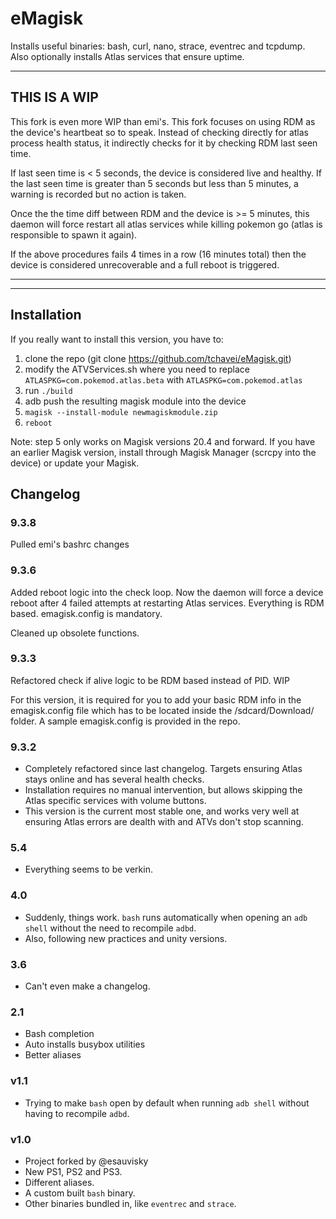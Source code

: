 # eMagisk

Installs useful binaries: bash, curl, nano, strace, eventrec and tcpdump. Also optionally installs Atlas services that ensure uptime.

---

## THIS IS A WIP

This fork is even more WIP than emi's. This fork focuses on using RDM as the device's heartbeat so to speak. Instead of checking directly for atlas process health status, it indirectly checks for it by checking RDM last seen time.

If last seen time is < 5 seconds, the device is considered live and healthy. If the last seen time is greater than 5 seconds but less than 5 minutes, a warning is recorded but no action is taken.

Once the the time diff between RDM and the device is >= 5 minutes, this daemon will force restart all atlas services while killing pokemon go (atlas is responsible to spawn it again).

If the above procedures fails 4 times in a row (16 minutes total) then the device is considered unrecoverable and a full reboot is triggered.

---

---

## Installation

If you really want to install this version, you have to:

1. clone the repo (git clone https://github.com/tchavei/eMagisk.git)
2. modify the ATVServices.sh where you need to replace `ATLASPKG=com.pokemod.atlas.beta` with `ATLASPKG=com.pokemod.atlas`
3. run `./build`
4. adb push the resulting magisk module into the device
5. `magisk --install-module newmagiskmodule.zip`
6. `reboot`

Note: step 5 only works on Magisk versions 20.4 and forward. If you have an earlier Magisk version, install through Magisk Manager (scrcpy into the device) or update your Magisk.

## Changelog

### 9.3.8

Pulled emi's bashrc changes

### 9.3.6

Added reboot logic into the check loop. Now the daemon will force a device reboot after 4 failed attempts at restarting Atlas services. Everything is RDM based. emagisk.config is mandatory.

Cleaned up obsolete functions.

### 9.3.3

Refactored check if alive logic to be RDM based instead of PID. WIP

For this version, it is required for you to add your basic RDM info in the emagisk.config file which has to be located inside the
/sdcard/Download/ folder. A sample emagisk.config is provided in the repo.

### 9.3.2

- Completely refactored since last changelog. Targets ensuring Atlas stays online and has several health checks.
- Installation requires no manual intervention, but allows skipping the Atlas specific services with volume buttons.
- This version is the current most stable one, and works very well at ensuring Atlas errors are dealth with and ATVs don't stop scanning.

### 5.4

- Everything seems to be verkin.

### 4.0

- Suddenly, things work. `bash` runs automatically when opening an `adb shell` without the need to recompile `adbd`.
- Also, following new practices and unity versions.

### 3.6

- Can't even make a changelog.

### 2.1

- Bash completion
- Auto installs busybox utilities
- Better aliases

### v1.1

- Trying to make `bash` open by default when running `adb shell` without having to recompile `adbd`.

### v1.0

- Project forked by @esauvisky
- New PS1, PS2 and PS3.
- Different aliases.
- A custom built `bash` binary.
- Other binaries bundled in, like `eventrec` and `strace`.
